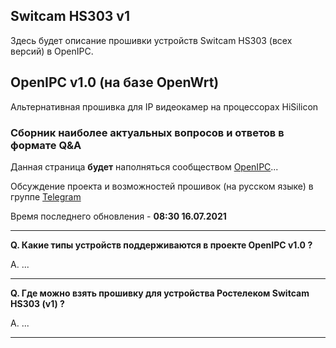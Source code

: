 
## Switcam HS303 v1

Здесь будет описание прошивки устройств Switcam HS303 (всех версий) в OpenIPC.


## OpenIPC v1.0 (на базе OpenWrt)

Альтернативная прошивка для IP видеокамер на процессорах HiSilicon

### Сборник наиболее актуальных вопросов и ответов в формате Q&A

Данная страница **будет** наполняться сообществом [OpenIPC](https://openipc.org)...

Обсуждение проекта и возможностей прошивок (на русском языке) в группе [Telegram](https://t.me/openipc_modding)

Время последнего обновления - **08:30 16.07.2021**

-----

**Q. Какие типы устройств поддерживаются в проекте OpenIPC v1.0 ?**

A. ...

-----

**Q. Где можно взять прошивку для устройства Ростелеком Switcam HS303 (v1) ?**

A. ...

-----